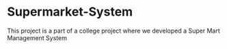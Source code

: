 # Supermarket-System
This project is a part of a college project where we developed a Super Mart Management System
